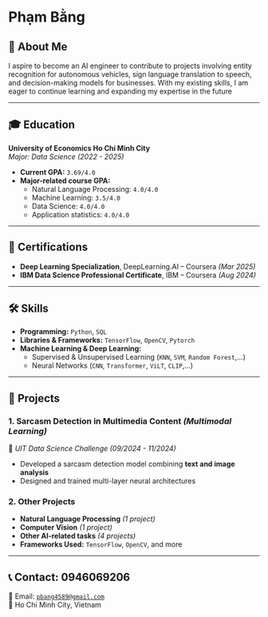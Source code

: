 # Phạm Bằng

## 🚀 About Me

 I aspire to become an AI engineer
 to contribute to projects involving
 entity recognition for autonomous
 vehicles, sign language translation
 to speech, and decision-making
 models for businesses. With my
 existing skills, I am eager to
 continue learning and expanding
 my expertise in the future

---

## 🎓 Education

**University of Economics Ho Chi Minh City**  
*Major: Data Science (2022 - 2025)*  

- **Current GPA:** `3.69/4.0`  
- **Major-related course GPA:**  
  - Natural Language Processing: `4.0/4.0`  
  - Machine Learning: `3.5/4.0`
  - Data Science: `4.0/4.0`
  -  Application statistics: `4.0/4.0`

---

## 📜 Certifications

- **Deep Learning Specialization**, DeepLearning.AI – Coursera *(Mar 2025)*  
- **IBM Data Science Professional Certificate**, IBM – Coursera *(Aug 2024)*  

---

## 🛠 Skills

- **Programming:** `Python`, `SQL`  
- **Libraries & Frameworks:** `TensorFlow`, `OpenCV`, `Pytorch`  
- **Machine Learning & Deep Learning:**  
  - Supervised & Unsupervised Learning (`KNN`, `SVM`, `Random Forest`,...)  
  - Neural Networks (`CNN`, `Transformer`, `ViLT`, `CLIP`,...)  

---

## 📂 Projects

### 1. **Sarcasm Detection in Multimedia Content** *(Multimodal Learning)*  
📌 *UIT Data Science Challenge (09/2024 - 11/2024)*  

- Developed a sarcasm detection model combining **text and image analysis**  
- Designed and trained multi-layer neural architectures  

### 2. **Other Projects**  

- **Natural Language Processing** *(1 project)*  
- **Computer Vision** *(1 project)*  
- **Other AI-related tasks** *(4 projects)*  
- **Frameworks Used:** `TensorFlow`, `OpenCV`, and more  

---

## 📞 Contact: 0946069206

📧 Email: [`pbang4589@gmail.com`](mailto:pbang4589@gmail.com)  
📍 Ho Chi Minh City, Vietnam

